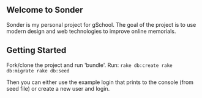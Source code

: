 ## Welcome to Sonder

Sonder is my personal project for gSchool. The goal of the project is to use modern design
and web technologies to improve online memorials.

## Getting Started

Fork/clone the project and run 'bundle'.
Run:
 `rake db:create
 rake db:migrate
 rake db:seed`

Then you can either use the example login that prints to the console (from seed file)
or create a new user and login.
